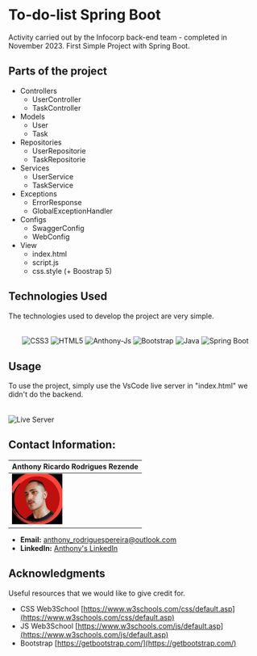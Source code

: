 # To-do-list Spring Boot

Activity carried out by the Infocorp back-end team - completed in November 2023. First Simple Project with Spring Boot.

## Parts of the project

- Controllers
  - UserController
  - TaskController
- Models
  - User
  - Task
- Repositories
  - UserRepositorie
  - TaskRepositorie
- Services
  - UserService
  - TaskService
- Exceptions
  - ErrorResponse
  - GlobalExceptionHandler
- Configs
  - SwaggerConfig
  - WebConfig
- View
  - index.html
  - script.js
  - css.style (+ Boostrap 5)

## Technologies Used

The technologies used to develop the project are very simple.

<div style="display: inline_block" align= "center"><br>
  <img align="center" alt="CSS3" height="38" width="100" src="https://img.shields.io/badge/CSS3-1572B6?style=for-the-badge&logo=css3&logoColor=white">
  <img align="center" alt="HTML5" height="38" width="100" src="https://img.shields.io/badge/HTML5-E34F26?style=for-the-badge&logo=html5&logoColor=white">
  <img align="center" alt="Anthony-Js" height="38" width="100" src="https://img.shields.io/badge/JavaScript-F7DF1E?style=for-the-badge&logo=javascript&logoColor=black">
  <img align="center" alt="Bootstrap" height="38" width="100" src="https://img.shields.io/badge/Bootstrap-563D7C?style=for-the-badge&logo=bootstrap&logoColor=white">
  <img align="center" alt="Java" height="38" width="100" src="https://img.shields.io/badge/Java-007396?style=for-the-badge&logo=java&logoColor=white">
  <img align="center" alt="Spring Boot" height="38" width="100" src="https://img.shields.io/badge/Spring_Boot-6DB33F?style=for-the-badge&logo=spring&logoColor=white">
</div>

</div>

## Usage

To use the project, simply use the VsCode live server in "index.html" we didn't do the backend.
<div style="display: block"><br>
<img align="center" alt="Live Server" height="38" width="120" src="https://img.shields.io/badge/Live%20Server-323330?style=for-the-badge&logo=visual-studio-code&logoColor=white">
</div>

## Contact Information:

| Anthony Ricardo Rodrigues Rezende |
| --- |
| <img src="./imageDeveloper/anthony.jpeg" alt="Anthony's Photo" width="100"/> |

- **Email:** anthony_rodriguespereira@outlook.com
- **LinkedIn:** [Anthony's LinkedIn]([https://www.linkedin.com/in/anthony-rezende](https://www.linkedin.com/in/anthony-ricardo-rodrigues-rezende-486917227/))


## Acknowledgments
Useful resources that we would like to give credit for.

- CSS Web3School [https://www.w3schools.com/css/default.asp](https://www.w3schools.com/css/default.asp)
- JS Web3School [https://www.w3schools.com/js/default.asp](https://www.w3schools.com/js/default.asp)
- Bootstrap [https://getbootstrap.com/](https://getbootstrap.com/)

##
